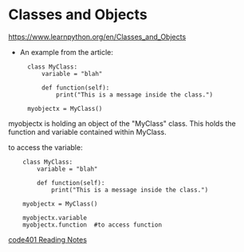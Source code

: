 # Classes and Objects
https://www.learnpython.org/en/Classes_and_Objects

- An example from the article:

        class MyClass:
            variable = "blah"

            def function(self):
                print("This is a message inside the class.")

        myobjectx = MyClass()

myobjectx is holding an object of the "MyClass" class. This holds the function and variable contained within MyClass.

to access the variable:

        class MyClass:
            variable = "blah"

            def function(self):
                print("This is a message inside the class.")

        myobjectx = MyClass()

        myobjectx.variable
        myobjectx.function  #to access function









[code401 Reading Notes](/401Python/code401Table.md)